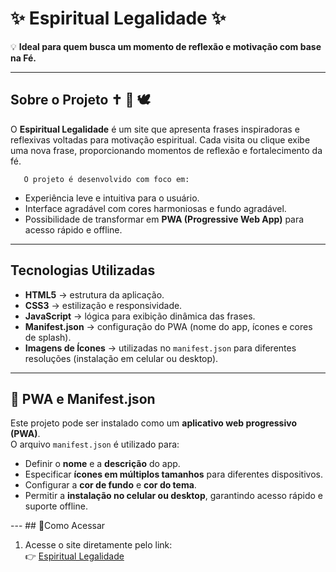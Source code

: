 # ✨ Espiritual Legalidade ✨

💡 **Ideal para quem busca um momento de reflexão e motivação com base na Fé.**

---

## Sobre o Projeto ✝️ 🔁 🕊️

O **Espiritual Legalidade** é um site que apresenta frases inspiradoras e reflexivas voltadas para motivação espiritual. Cada visita ou clique exibe uma nova frase, proporcionando momentos de reflexão e fortalecimento da fé.

       O projeto é desenvolvido com foco em:

- Experiência leve e intuitiva para o usuário.
- Interface agradável com cores harmoniosas e fundo agradável.
- Possibilidade de transformar em **PWA (Progressive Web App)** para acesso rápido e offline.

---

## Tecnologias Utilizadas

- **HTML5** → estrutura da aplicação.  
- **CSS3** → estilização e responsividade.  
- **JavaScript** → lógica para exibição dinâmica das frases.  
- **Manifest.json** → configuração do PWA (nome do app, ícones e cores de splash).  
- **Imagens de Ícones** → utilizadas no `manifest.json` para diferentes resoluções (instalação em celular ou desktop).  

---

## 📱 PWA e Manifest.json

Este projeto pode ser instalado como um **aplicativo web progressivo (PWA)**.  
O arquivo `manifest.json` é utilizado para:

- Definir o **nome** e a **descrição** do app.  
- Especificar **ícones em múltiplos tamanhos** para diferentes dispositivos.  
- Configurar a **cor de fundo** e **cor do tema**.  
- Permitir a **instalação no celular ou desktop**, garantindo acesso rápido e suporte offline.  

---  ## 🚀Como Acessar

1. Acesse o site diretamente pelo link:  
   👉 [Espiritual Legalidade](https://erika918.github.io/espiritual-legalidade/)